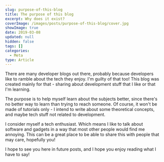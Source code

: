 ```yaml
---
slug: purpose-of-this-blog
title: The purpose of this blog
excerpt: Why does it exist?
coverImage: /images/posts/purpose-of-this-blog/cover.jpg
showImage: true
date: 2019-03-08
updated: null
hidden: false
tags: []
categories:
  - Meta
type: Article
---
```


There are many developer blogs out there, probably because developers like to ramble about the tech they enjoy. I'm guilty of that too! This blog was created mainly for that - sharing about development stuff that I like or that I'm learning.

The purpose is to help myself learn about the subjects better, since there's no better way to learn than trying to reach someone. Of course, it won't be made of tutorials only - I intend to write about some theoretical concepts, and maybe tech stuff not related to development.

I consider myself a tech enthusiast. Which means I like to talk about software and gadgets in a way that most other people would find me annoying. This can be a great place to be able to share this with people that may care, hopefully you!

I hope to see you here in future posts, and I hope you enjoy reading what I have to say!